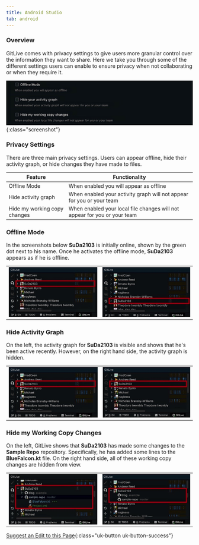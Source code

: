 ```yaml
---
title: Android Studio
tab: android
---
```


### Overview

GitLive comes with privacy settings to give users more granular control over the information they want to share. Here we take you through some of the different settings users can enable to ensure privacy when not collaborating or when they require it.

![Privacy Settings](/uploads/android-studio-privacy-settings.jpeg "Privacy Settings"){:class="screenshot"}

### Privacy Settings

There are three main privacy settings. Users can appear offline, hide their activity graph, or hide changes they have made to files.

<table>
    <thead>
        <tr>
        <th>Feature</th>
        <th>Functionality</th>
        </tr>
    </thead>
    <tbody>
        <tr>
            <td>Offline Mode</td>
            <td>
                When enabled you will appear as offline
            </td>
        </tr>
        <tr>
            <td>Hide activity graph</td>
            <td>
                When enabled your activity graph will not appear for you or your team
            </td>
        </tr>
        <tr>
            <td>Hide my working copy changes</td>
            <td>
                When enabled your local file changes will not appear for you or your team
            </td>
        </tr>
    </tbody>
</table>

### Offline Mode

In the screenshots below **SuDa2103** is initially online, shown by the green dot next to his name. Once he activates the offline mode, **SuDa2103** appears as if he is offline.

<table>
    <tbody>
        <tr>
            <td>
              <img class="screenshot" src="/uploads/android-studio-privacy-normal.jpeg">
            </td>
            <td>
              <img class="screenshot" src="/uploads/android-studio-privacy-offline.jpeg">
            </td>
        </tr>
    </tbody>
</table>

### Hide Activity Graph

On the left, the activity graph for  **SuDa2103** is visible and shows that he's been active recently. However, on the right hand side, the activity graph is hidden.

<table>
    <tbody>
        <tr>
            <td>
              <img class="screenshot" src="/uploads/android-studio-privacy-normal.jpeg">
            </td>
            <td>
              <img class="screenshot" src="/uploads/android-studio-privacy-hide-activity.jpeg">
            </td>
        </tr>
    </tbody>
</table>

### Hide my Working Copy Changes

On the left, GitLive shows that  **SuDa2103** has made some changes to the **Sample Repo** repository. Specifically, he has added some lines to the **BlueFalcon.kt** file. On the right hand side, all of these working copy changes are hidden from view.

<table>
    <tbody>
        <tr>
            <td>
              <img class="screenshot" src="/uploads/android-studio-working-copy-before.jpeg">
            </td>
            <td>
              <img class="screenshot" src="/uploads/android-studio-working-copy-hide.jpeg">
            </td>
        </tr>
    </tbody>
</table>



[Suggest an Edit to this Page](https://github.com/GitLiveApp/documentation/edit/master/_sections/privacy-android-studio.md){:class="uk-button uk-button-success"}
